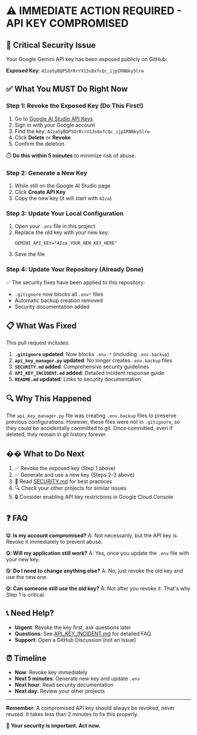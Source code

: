 # ⚠️ IMMEDIATE ACTION REQUIRED - API KEY COMPROMISED

## 🚨 Critical Security Issue

Your Google Gemini API key has been exposed publicly on GitHub:

**Exposed Key**: `AIzaSyBQPSOrRrrV13s8xfcQc_ijpIRNBky5lrw`

## ✅ What You MUST Do Right Now

### Step 1: Revoke the Exposed Key (Do This First!)

1. Go to [Google AI Studio API Keys](https://makersuite.google.com/app/apikey)
2. Sign in with your Google account
3. Find the key: `AIzaSyBQPSOrRrrV13s8xfcQc_ijpIRNBky5lrw`
4. Click **Delete** or **Revoke**
5. Confirm the deletion

⏱️ **Do this within 5 minutes** to minimize risk of abuse.

### Step 2: Generate a New Key

1. While still on the Google AI Studio page
2. Click **Create API Key**
3. Copy the new key (it will start with `AIza`)

### Step 3: Update Your Local Configuration

1. Open your `.env` file in this project
2. Replace the old key with your new key:
   ```
   GEMINI_API_KEY="AIza_YOUR_NEW_KEY_HERE"
   ```
3. Save the file

### Step 4: Update Your Repository (Already Done)

✅ The security fixes have been applied to this repository:
- `.gitignore` now blocks all `.env*` files
- Automatic backup creation removed
- Security documentation added

## 📋 What Was Fixed

This pull request includes:

1. **`.gitignore` updated**: Now blocks `.env.*` (including `.env.backup`)
2. **`api_key_manager.py` updated**: No longer creates `.env.backup` files
3. **`SECURITY.md` added**: Comprehensive security guidelines
4. **`API_KEY_INCIDENT.md` added**: Detailed incident response guide
5. **`README.md` updated**: Links to security documentation

## 🔍 Why This Happened

The `api_key_manager.py` file was creating `.env.backup` files to preserve previous configurations. However, these files were not in `.gitignore`, so they could be accidentally committed to git. Once committed, even if deleted, they remain in git history forever.

## ��️ What to Do Next

1. ✅ Revoke the exposed key (Step 1 above)
2. ✅ Generate and use a new key (Steps 2-3 above)
3. 📖 Read [SECURITY.md](SECURITY.md) for best practices
4. 🔍 Check your other projects for similar issues
5. 🔒 Consider enabling API key restrictions in Google Cloud Console

## ❓ FAQ

**Q: Is my account compromised?**
A: Not necessarily, but the API key is. Revoke it immediately to prevent abuse.

**Q: Will my application still work?**
A: Yes, once you update the `.env` file with your new key.

**Q: Do I need to change anything else?**
A: No, just revoke the old key and use the new one.

**Q: Can someone still use the old key?**
A: Not after you revoke it. That's why Step 1 is critical.

## 📞 Need Help?

- **Urgent**: Revoke the key first, ask questions later
- **Questions**: See [API_KEY_INCIDENT.md](API_KEY_INCIDENT.md) for detailed FAQ
- **Support**: Open a GitHub Discussion (not an Issue)

## ⏰ Timeline

- **Now**: Revoke key immediately
- **Next 5 minutes**: Generate new key and update `.env`
- **Next hour**: Read security documentation
- **Next day**: Review your other projects

---

**Remember**: A compromised API key should always be revoked, never reused. It takes less than 2 minutes to fix this properly.

🔐 **Your security is important. Act now.**
